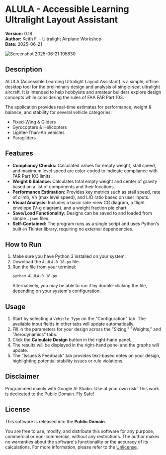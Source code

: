 # ALULA - Accessible Learning Ultralight Layout Assistant

**Version:** 0.18  
**Author:** Keith F. - Ultralight Airplane Workshop  
**Date:** 2025-06-21

![Screenshot 2025-06-21 195830](https://github.com/user-attachments/assets/93d363a7-4159-4f64-bd96-ac8d59a92e1c)

## Description

ALULA (Accessible Learning Ultralight Layout Assistant) is a simple, offline desktop tool for the preliminary design and analysis of single-seat ultralight aircraft. It is intended to help hobbyists and amateur builders explore design concepts while considering the rules of FAA FAR Part 103.

The application provides real-time estimates for performance, weight & balance, and stability for several vehicle categories:

*   Fixed-Wing & Gliders
*   Gyrocopters & Helicopters
*   Lighter-Than-Air vehicles
*   Paragliders

## Features

*   **Compliancy Checks:** Calculated values for empty weight, stall speed, and maximum level speed are color-coded to indicate compliance with FAR Part 103 limits.
*   **Weight & Balance:** Calculates total empty weight and center of gravity based on a list of components and their locations.
*   **Performance Estimation:** Provides key metrics such as stall speed, rate of climb, Vh (max level speed), and L/D ratio based on user inputs.
*   **Visual Analysis:** Includes a basic side-view CG diagram, a flight envelope (V-g diagram), and a weight fraction pie chart.
*   **Save/Load Functionality:** Designs can be saved to and loaded from simple `.json` files.
*   **Self-Contained:** The program runs as a single script and uses Python's built-in Tkinter library, requiring no external dependencies.

## How to Run

1.  Make sure you have Python 3 installed on your system.
2.  Download the `ALULA-0.18.py` file.
3.  Run the file from your terminal:
    ```bash
    python ALULA-0.18.py
    ```
    Alternatively, you may be able to run it by double-clicking the file, depending on your system's configuration.

## Usage

1.  Start by selecting a `Vehicle Type` on the "Configuration" tab. The available input fields in other tabs will update automatically.
2.  Fill in the parameters for your design across the "Sizing," "Weights," and "Aerodynamics" tabs.
3.  Click the **Calculate Design** button in the right-hand panel.
4.  The results will be displayed in the right-hand panel and the graphs will update.
5.  The "Issues & Feedback" tab provides text-based notes on your design, highlighting potential stability issues or rule violations.

## Disclaimer
Programmed mainly with Google AI Studio. Use at your own risk! This work is dedicated to the Public Domain. Fly Safe!

## License

This software is released into the **Public Domain**.

You are free to use, modify, and distribute this software for any purpose, commercial or non-commercial, without any restrictions. The author makes no warranties about the software's functionality or the accuracy of its calculations. For more information, please refer to the [Unlicense](http://unlicense.org/).
